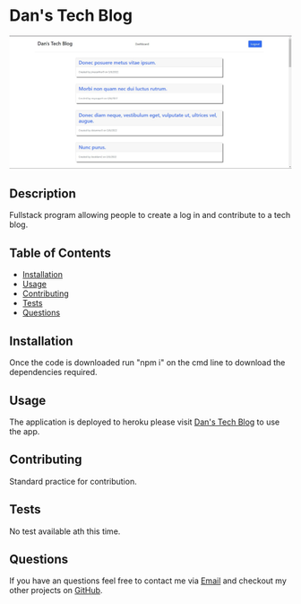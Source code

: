 # Dan's Tech Blog

![screenshot](./assets/images/screenshot.jpg)

## Description

Fullstack program allowing people to create a log in and contribute to a tech blog.

## Table of Contents

* [Installation](#installation)
* [Usage](#usage)
* [Contributing](#contributing)
* [Tests](#tests)
* [Questions](#questions)

## Installation

Once the code is downloaded run "npm i" on the cmd line to download the dependencies required.

## Usage

The application is deployed to heroku please visit [Dan's Tech Blog](https://warm-sierra-83835.herokuapp.com) to use the app.

## Contributing

Standard practice for contribution.

## Tests

No test available ath this time.

## Questions

If you have an questions feel free to contact me via [Email](dsapione@gmail.com)
and checkout my other projects on [GitHub](https://github.com/dsapione).
